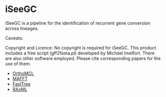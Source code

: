 # iSeeGC

iSeeGC is a pipeline for the identification of recurrent gene conversion across lineages.

Caveats:


Copyright and Licence:
No copyright is required for iSeeGC.
This product includes a free script (gff2fasta.pl) developed by Michael Imelfort.
There are also other software employed. Please cite corresponding papers for the use of them.
* [OrthoMCL](http://orthomcl.org/orthomcl/) 
* [MAFFT](http://mafft.cbrc.jp/alignment/software/)
* [FastTree](http://darlinglab.org/blog/2015/03/23/not-so-fast-fasttree.html)
* [RAxML](https://sco.h-its.org/exelixis/software.html)
